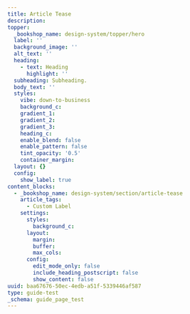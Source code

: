 ```yaml
---
title: Article Tease
description:
topper:
  _bookshop_name: design-system/topper/hero
  label: ''
  background_image: ''
  alt_text: ''
  heading:
    - text: Heading
      highlight: ''
  subheading: Subheading.
  body_text: ''
  styles:
    vibe: down-to-business
    background_c:
    gradient_1:
    gradient_2:
    gradient_3:
    heading_c:
    enable_blend: false
    enable_pattern: false
    tint_opacity: '0.5'
    container_margin:
  layout: {}
  config:
    show_label: true
content_blocks:
  - _bookshop_name: design-system/section/article-tease
    article_tags:
      - Custom Label
    settings:
      styles:
        background_c:
      layout:
        margin:
        buffer:
        max_cols:
      config:
        edit_mode_only: false
        include_heading_postscript: false
        show_content: false
uuid: baa67676-50ec-4edb-a51f-5339446af587
type: guide-test
_schema: guide_page_test
---
```

